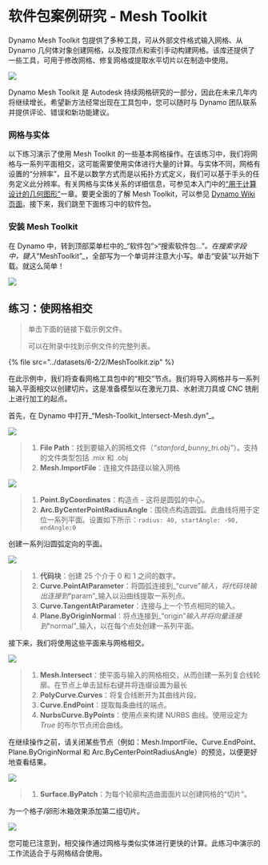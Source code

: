 # 软件包案例研究 - Mesh Toolkit

Dynamo Mesh Toolkit 包提供了多种工具，可从外部文件格式输入网格、从 Dynamo 几何体对象创建网格，以及按顶点和索引手动构建网格。该库还提供了一些工具，可用于修改网格、修复网格或提取水平切片以在制造中使用。

![](../images/6-2/2/meshToolkitcasestudy01.jpg)

Dynamo Mesh Toolkit 是 Autodesk 持续网格研究的一部分，因此在未来几年内将继续增长。希望新方法经常出现在工具包中，您可以随时与 Dynamo 团队联系并提供评论、错误和新功能建议。

### 网格与实体

以下练习演示了使用 Mesh Toolkit 的一些基本网格操作。在该练习中，我们将网格与一系列平面相交，这可能需要使用实体进行大量的计算。与实体不同，网格有设置的“分辨率”，且不是以数学方式而是以拓扑方式定义，我们可以基于手头的任务定义此分辨率。有关网格与实体关系的详细信息，可参见本入门中的[“用于计算设计的几何图形”](../../a-closer-look-at-dynamo-essential-nodes-and-concepts/5\_geometry-for-computational-design/)一章。要更全面的了解 Mesh Toolkit，可以参见 [Dynamo Wiki 页面](https://github.com/DynamoDS/Dynamo/wiki/Dynamo-Mesh-Toolkit)。接下来，我们跳至下面练习中的软件包。

### 安装 Mesh Toolkit

在 Dynamo 中，转到顶部菜单栏中的_“软件包”>“搜索软件包...”_。在搜索字段中，键入_“MeshToolkit”_，全部写为一个单词并注意大小写。单击“安装”以开始下载。就这么简单！

![](../images/6-2/2/meshToolkitcasestudy-installpackage.jpg)

## 练习：使网格相交

> 单击下面的链接下载示例文件。
>
> 可以在附录中找到示例文件的完整列表。

{% file src="../datasets/6-2/2/MeshToolkit.zip" %}

在此示例中，我们将查看网格工具包中的“相交”节点。我们将导入网格并与一系列输入平面相交以创建切片。这是准备模型以在激光刀具、水射流刀具或 CNC 铣削上进行加工的起点。

首先，在 Dynamo 中打开_“Mesh-Toolkit_Intersect-Mesh.dyn”_。

![](../images/6-2/2/meshToolkitcasestudy-exercise01.jpg)

> 1. **File Path**：找到要输入的网格文件（_“stanford_bunny_tri.obj”_）。支持的文件类型包括 .mix 和 .obj
> 2. **Mesh.ImportFile**：连接文件路径以输入网格

![](../images/6-2/2/meshToolkitcasestudy-exercise02.jpg)

> 1. **Point.ByCoordinates**：构造点 - 这将是圆弧的中心。
> 2. **Arc.ByCenterPointRadiusAngle**：围绕点构造圆弧。此曲线将用于定位一系列平面。设置如下所示：`radius: 40, startAngle: -90, endAngle:0`

创建一系列沿圆弧定向的平面。

![](../images/6-2/2/meshToolkitcasestudy-exercise03.jpg)

> 1. **代码块**：创建 25 个介于 0 和 1 之间的数字。
> 2. **Curve.PointAtParameter**：将圆弧连接到_“curve”_输入，将代码块输出连接到_“param”_输入以沿曲线提取一系列点。
> 3. **Curve.TangentAtParameter**：连接与上一个节点相同的输入。
> 4. **Plane.ByOriginNormal**：将点连接到_“origin”_输入并将向量连接到_“normal”_输入，以在每个点处创建一系列平面。

接下来，我们将使用这些平面来与网格相交。

![](../images/6-2/2/meshToolkitcasestudy-exercise04.jpg)

> 1. **Mesh.Intersect**：使平面与输入的网格相交，从而创建一系列复合线轮廓。在节点上单击鼠标右键并将连缀设置为最长
> 2. **PolyCurve.Curves**：将复合线断开为其曲线片段。
> 3. **Curve.EndPoint**：提取每条曲线的端点。
> 4. **NurbsCurve.ByPoints**：使用点来构建 NURBS 曲线。使用设定为 _True_ 的布尔节点闭合曲线。

在继续操作之前，请关闭某些节点（例如：Mesh.ImportFile、Curve.EndPoint、Plane.ByOriginNormal 和 Arc.ByCenterPointRadiusAngle）的预览，以便更好地查看结果。

![](../images/6-2/2/meshToolkitcasestudy-exercise05.jpg)

> 1. **Surface.ByPatch**：为每个轮廓构造曲面面片以创建网格的“切片”。

为一个格子/卵形木箱效果添加第二组切片。

![](../images/6-2/2/meshToolkitcasestudy-exercise06.jpg)

您可能已注意到，相交操作通过网格与类似实体进行更快的计算。此练习中演示的工作流适合于与网格结合使用。
